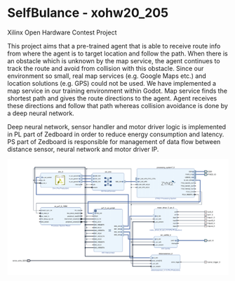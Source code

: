 # SelfBulance - xohw20_205
Xilinx Open Hardware Contest Project

This project aims that a pre-trained agent that is able to receive route info from where the agent is to target location and follow the path. 
When there is an obstacle which is unknown by the map service, the agent continues to track the route and avoid from collision with this obstacle.
Since our environment so small, real map services (e.g. Google Maps etc.) and location solutions (e.g. GPS) could not be used.
We have implemented a map service in our training environment within Godot. Map service finds the shortest path and gives the route directions to the agent.
Agent receives these directions and follow that path whereas collision avoidance is done by a deep neural network.

Deep neural network, sensor handler and motor driver logic is implemented in PL part of Zedboard in order to reduce energy consumption and latency.
PS part of Zedboard is responsible for management of data flow between distance sensor, neural network and motor driver IP.

![Block Diagram](/block_design.png)
